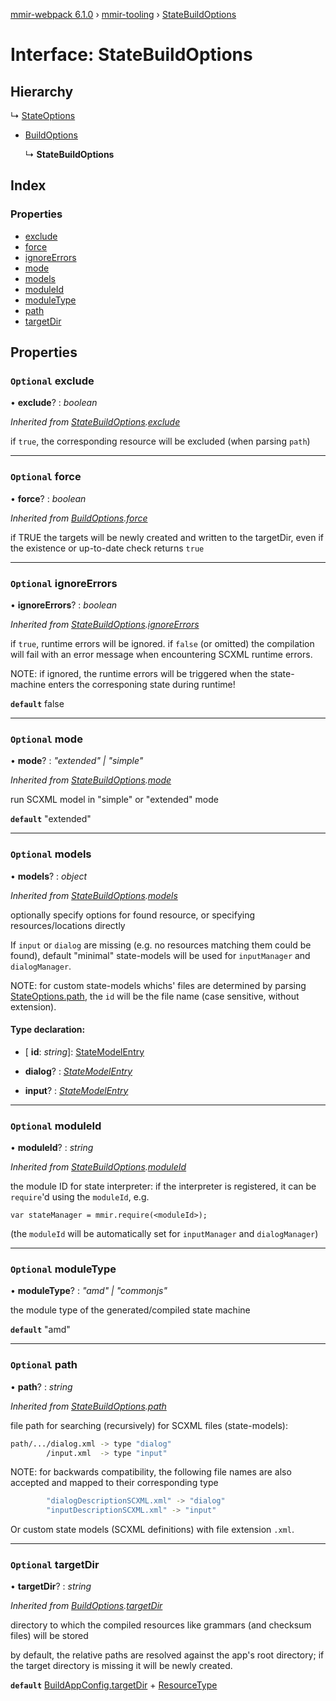 [mmir-webpack 6.1.0](../README.md) › [mmir-tooling](../modules/mmir_tooling.md) › [StateBuildOptions](mmir_tooling.statebuildoptions.md)

# Interface: StateBuildOptions

## Hierarchy

  ↳ [StateOptions](mmir_tooling.stateoptions.md)

* [BuildOptions](mmir_tooling.buildoptions.md)

  ↳ **StateBuildOptions**

## Index

### Properties

* [exclude](mmir_tooling.statebuildoptions.md#optional-exclude)
* [force](mmir_tooling.statebuildoptions.md#optional-force)
* [ignoreErrors](mmir_tooling.statebuildoptions.md#optional-ignoreerrors)
* [mode](mmir_tooling.statebuildoptions.md#optional-mode)
* [models](mmir_tooling.statebuildoptions.md#optional-models)
* [moduleId](mmir_tooling.statebuildoptions.md#optional-moduleid)
* [moduleType](mmir_tooling.statebuildoptions.md#optional-moduletype)
* [path](mmir_tooling.statebuildoptions.md#optional-path)
* [targetDir](mmir_tooling.statebuildoptions.md#optional-targetdir)

## Properties

### `Optional` exclude

• **exclude**? : *boolean*

*Inherited from [StateBuildOptions](mmir_tooling.statebuildoptions.md).[exclude](mmir_tooling.statebuildoptions.md#optional-exclude)*

if `true`, the corresponding resource will be excluded (when parsing `path`)

___

### `Optional` force

• **force**? : *boolean*

*Inherited from [BuildOptions](mmir_tooling.buildoptions.md).[force](mmir_tooling.buildoptions.md#optional-force)*

if TRUE the targets will be newly created and written to the targetDir,
even if the existence or up-to-date check returns `true`

___

### `Optional` ignoreErrors

• **ignoreErrors**? : *boolean*

*Inherited from [StateBuildOptions](mmir_tooling.statebuildoptions.md).[ignoreErrors](mmir_tooling.statebuildoptions.md#optional-ignoreerrors)*

if `true`, runtime errors will be ignored.
 if `false` (or omitted) the compilation will fail with an error message
 when encountering SCXML runtime errors.

NOTE: if ignored, the runtime errors will be triggered when the state-machine
      enters the corresponing state during runtime!

**`default`** false

___

### `Optional` mode

• **mode**? : *"extended" | "simple"*

*Inherited from [StateBuildOptions](mmir_tooling.statebuildoptions.md).[mode](mmir_tooling.statebuildoptions.md#optional-mode)*

run SCXML model in "simple" or "extended" mode

**`default`** "extended"

___

### `Optional` models

• **models**? : *object*

*Inherited from [StateBuildOptions](mmir_tooling.statebuildoptions.md).[models](mmir_tooling.statebuildoptions.md#optional-models)*

optionally specify options for found resource, or specifying resources/locations directly

If `input` or `dialog` are missing (e.g. no resources matching them could be found),
default "minimal" state-models will be used for `inputManager` and `dialogManager`.

NOTE: for custom state-models whichs' files are determined by parsing [StateOptions.path](mmir_tooling.stateoptions.md#optional-path),
      the `id` will be the file name (case sensitive, without extension).

#### Type declaration:

* \[ **id**: *string*\]: [StateModelEntry](mmir_tooling.statemodelentry.md)

* **dialog**? : *[StateModelEntry](mmir_tooling.statemodelentry.md)*

* **input**? : *[StateModelEntry](mmir_tooling.statemodelentry.md)*

___

### `Optional` moduleId

• **moduleId**? : *string*

*Inherited from [StateBuildOptions](mmir_tooling.statebuildoptions.md).[moduleId](mmir_tooling.statebuildoptions.md#optional-moduleid)*

the module ID for state interpreter:
if the interpreter is registered, it can be `require`'d using the `moduleId`, e.g.
```
var stateManager = mmir.require(<moduleId>);
```

(the `moduleId` will be automatically set for `inputManager` and `dialogManager`)

___

### `Optional` moduleType

• **moduleType**? : *"amd" | "commonjs"*

the module type of the generated/compiled state machine

**`default`** "amd"

___

### `Optional` path

• **path**? : *string*

*Inherited from [StateBuildOptions](mmir_tooling.statebuildoptions.md).[path](mmir_tooling.statebuildoptions.md#optional-path)*

file path for searching (recursively) for SCXML files (state-models):
```bash
path/.../dialog.xml -> type "dialog"
        /input.xml  -> type "input"
```

NOTE: for backwards compatibility, the following file names are also accepted
      and mapped to their corresponding type
```bash
        "dialogDescriptionSCXML.xml" -> "dialog"
        "inputDescriptionSCXML.xml" -> "input"
```

Or custom state models (SCXML definitions) with file extension `.xml`.

___

### `Optional` targetDir

• **targetDir**? : *string*

*Inherited from [BuildOptions](mmir_tooling.buildoptions.md).[targetDir](mmir_tooling.buildoptions.md#optional-targetdir)*

directory to which the compiled resources like grammars (and checksum files) will be stored

by default, the relative paths are resolved against the app's root directory;
if the target directory is missing it will be newly created.

**`default`** [BuildAppConfig.targetDir](mmir_tooling.buildappconfig.md#optional-targetdir) + [ResourceType](../modules/mmir_tooling.md#resourcetype)
